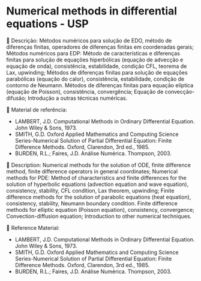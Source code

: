 # Numerical methods in differential equations - USP

📌 Descrição:
Métodos numéricos para solução de EDO, método de diferenças finitas, operadores de diferenças finitas em coordenadas gerais; Métodos numéricos para EDP: Método de características e diferenças finitas para solução de equações hiperbólicas (equação de advecção e equação de onda), consistência, estabilidade, condição CFL, teorema de Lax, upwinding; Métodos de diferenças finitas para solução de equações parabólicas (equação do calor), consistência, estabilidade, condição de contorno de Neumann. Métodos de diferenças finitas para equação elíptica (equação de Poisson), consistência, convergência; Equação de convecção-difusão; Introdução a outras técnicas numéricas.

📖 Material de referência:

- LAMBERT, J.D. Computational Methods in Ordinary Differential Equation. John Wiley & Sons, 1973.
- SMITH, G.D. Oxford Applied Mathematics and Computing Science Series-Numerical Solution of Partial Differential Equation: Finite Difference Methods. Oxford, Clarendon, 3rd ed., 1985.
- BURDEN, R.L.; Faires, J.D. Análise Numérica. Thompson, 2003.

📌 Description:
Numerical methods for the solution of ODE, finite difference method, finite difference operators in general coordinates; Numerical methods for PDE: Method of characteristics and finite differences for the solution of hyperbolic equations (advection equation and wave equation), consistency, stability, CFL condition, Lax theorem, upwinding; Finite difference methods for the solution of parabolic equations (heat equation), consistency, stability, Neumann boundary condition. Finite difference methods for elliptic equation (Poisson equation), consistency, convergence; Convection-diffusion equation; Introduction to other numerical techniques.

📖 Reference Material:

- LAMBERT, J.D. Computational Methods in Ordinary Differential Equation. John Wiley & Sons, 1973.
- SMITH, G.D. Oxford Applied Mathematics and Computing Science Series-Numerical Solution of Partial Differential Equation: Finite Difference Methods. Oxford, Clarendon, 3rd ed., 1985.
- BURDEN, R.L.; Faires, J.D. Análise Numérica. Thompson, 2003.

